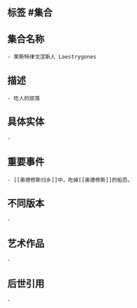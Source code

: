 ## 标签  #集合
## 集合名称
	- 莱斯特律戈涅斯人 Laestrygones
## 描述
	- 吃人的部落
## 具体实体
	-
## 重要事件
	- [[奥德修斯归乡]]中，吃掉[[奥德修斯]]的船员。
## 不同版本
	-
## 艺术作品
	-
## 后世引用
	-
